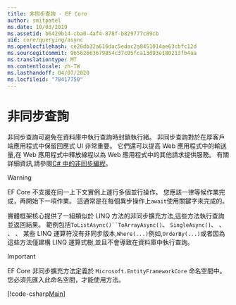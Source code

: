 ```yaml
---
title: 非同步查詢 - EF Core
author: smitpatel
ms.date: 10/03/2019
ms.assetid: b6429b14-cba0-4af4-878f-b829777c89cb
uid: core/querying/async
ms.openlocfilehash: ce26db32a616dac5edac2a8451014ae63cbfc12d
ms.sourcegitcommit: 9b562663679854c37c05fca13d93e180213fb4aa
ms.translationtype: MT
ms.contentlocale: zh-TW
ms.lasthandoff: 04/07/2020
ms.locfileid: "78417750"
---
```

# <a name="asynchronous-queries"></a>非同步查詢

非同步查詢可避免在資料庫中執行查詢時封鎖執行緒。 非同步查詢對於在厚客戶端應用程式中保留回應式 UI 非常重要。 它們還可以提高 Web 應用程式中的輸送量,在 Web 應用程式中釋放線程以為 Web 應用程式中的其他請求提供服務。 有關詳細資訊,請參閱[C# 中的非同步編程](/dotnet/csharp/async)。

> [!WARNING]  
> EF Core 不支援在同一上下文實例上運行多個並行操作。 您應該一律等候作業完成，再開始下一項作業。 這通常是在每個異步操作上`await`使用關鍵字來完成的。

實體框架核心提供了一組類似於 LINQ 方法的非同步擴充方法,這些方法執行查詢並返回結果。 範例包括`ToListAsync()``ToArrayAsync()`、 `SingleAsync()`、 、 、 、 某些 LINQ 運算符沒有非同步版本,`Where(...)`例如,`OrderBy(...)`或者因為這些方法僅建構 LINQ 運算式樹,並且不會導致在資料庫中執行查詢。

> [!IMPORTANT]  
> EF Core 非同步擴充方法定義於 `Microsoft.EntityFrameworkCore` 命名空間中。 您必須先匯入此命名空間，才能使用方法。

[!code-csharp[Main](../../../samples/core/Querying/Async/Sample.cs#ToListAsync)]
